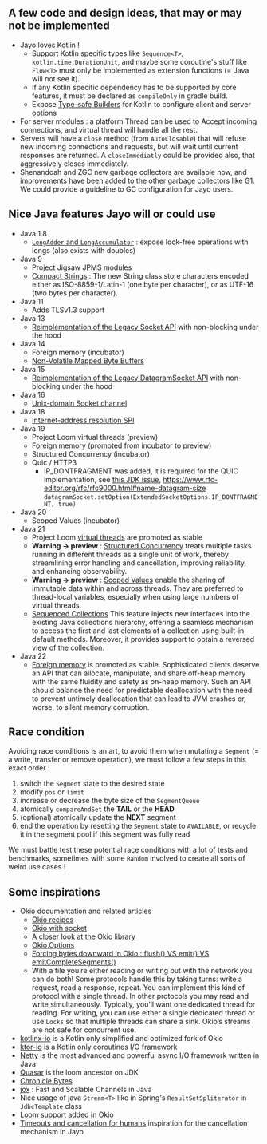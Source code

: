 ## A few code and design ideas, that may or may not be implemented
* Jayo loves Kotlin !
  * Support Kotlin specific types like `Sequence<T>`, `kotlin.time.DurationUnit`, and maybe some coroutine's stuff
like `Flow<T>` must only be implemented as extension functions (= Java will not see it).
  * If any Kotlin specific dependency has to be supported by core features, it must be declared as `compileOnly` in gradle
build.
  * Expose [Type-safe Builders](https://kotlinlang.org/docs/type-safe-builders.html) for Kotlin to configure client and
server options
* For server modules : a platform Thread can be used to Accept incoming connections, and virtual thread will handle all
the rest.
* Servers will have a `close` method (from `AutoClosable`) that will refuse new incoming connections and requests, but
will wait until current responses are returned. A `closeImmediatly` could be provided also, that aggressively closes
immediately.
* Shenandoah and ZGC new garbage collectors are available now, and improvements have been added to the other garbage
collectors like G1. We could provide a guideline to GC configuration for Jayo users.

## Nice Java features Jayo will or could use

* Java 1.8
  * [`LongAdder` and `LongAccumulator`](https://www.baeldung.com/java-longadder-and-longaccumulator) : expose lock-free
operations with longs (also exists with doubles)
* Java 9
  * Project Jigsaw JPMS modules
  * [Compact Strings](https://openjdk.org/jeps/254) : The new String class store characters encoded either as
ISO-8859-1/Latin-1 (one byte per character), or as UTF-16 (two bytes per character).
* Java 11
  * Adds TLSv1.3 support
* Java 13
  * [Reimplementation of the Legacy Socket API](https://openjdk.org/jeps/353) with non-blocking under the hood
* Java 14
  * Foreign memory (incubator)
  * [Non-Volatile Mapped Byte Buffers](https://openjdk.org/jeps/352)
* Java 15
  * [Reimplementation of the Legacy DatagramSocket API](https://openjdk.org/jeps/373) with non-blocking under the hood
* Java 16
  * [Unix-domain Socket channel](https://openjdk.org/jeps/380)
* Java 18
  * [Internet-address resolution SPI](https://openjdk.org/jeps/418)
* Java 19
  * Project Loom virtual threads (preview)
  * Foreign memory (promoted from incubator to preview)
  * Structured Concurrency (incubator)
  * Quic / HTTP3
    * IP_DONTFRAGMENT was added, it is required for the QUIC implementation, see
[this JDK issue](https://bugs.openjdk.org/browse/JDK-8284890),
https://www.rfc-editor.org/rfc/rfc9000.html#name-datagram-size
`datagramSocket.setOption(ExtendedSocketOptions.IP_DONTFRAGMENT, true)`
* Java 20
  * Scoped Values (incubator)
* Java 21
  * Project Loom [virtual threads](https://openjdk.org/jeps/444) are promoted as stable
  * **Warning -> preview** : [Structured Concurrency](https://openjdk.org/jeps/453) treats multiple tasks running in
different threads as a single unit of work, thereby streamlining error handling and cancellation, improving reliability,
and enhancing observability.
  * **Warning -> preview** : [Scoped Values](https://openjdk.org/jeps/446) enable the sharing of immutable data within
and across threads. They are preferred to thread-local variables, especially when using large numbers of virtual
threads.
  * [Sequenced Collections](https://www.baeldung.com/java-21-sequenced-collections) This feature injects new interfaces
into the existing Java collections hierarchy, offering a seamless mechanism to access the first and last elements of a
collection using built-in default methods. Moreover, it provides support to obtain a reversed view of the collection.
* Java 22
  * [Foreign memory](https://openjdk.org/jeps/454) is promoted as stable. Sophisticated clients deserve an API that
can allocate, manipulate, and share off-heap memory with the same fluidity and safety as on-heap memory. Such an API
should balance the need for predictable deallocation with the need to prevent untimely deallocation that can lead to JVM
crashes or, worse, to silent memory corruption.

## Race condition

Avoiding race conditions is an art, to avoid them when mutating a `Segment` (= a write, transfer or remove operation),
we must follow a few steps in this exact order :
1. switch the `Segment` state to the desired state
2. modify `pos` or `limit`
3. increase or decrease the byte size of the `SegmentQueue`
4. atomically `compareAndSet` the **TAIL** or the **HEAD**
5. (optional) atomically update the **NEXT** segment
6. end the operation by resetting the `Segment` state to `AVAILABLE`, or recycle it in the segment pool if this segment
was fully read

We must battle test these potential race conditions with a lot of tests and benchmarks, sometimes with some `Random`
involved to create all sorts of weird use cases !

## Some inspirations

* Okio documentation and related articles
    * [Okio recipes](https://square.github.io/okio/recipes)
    * [Okio with socket](https://square.github.io/okio/recipes/#communicate-on-a-socket-javakotlin)
    * [A closer look at the Okio library](https://medium.com/@jerzy.chalupski/a-closer-look-at-the-okio-library-90336e37261)
    * [Okio.Options](https://medium.com/@jerzy.chalupski/okio-options-ce8f3ac1584f)
    * [Forcing bytes downward in Okio : flush() VS emit() VS emitCompleteSegments()](https://jakewharton.com/forcing-bytes-downward-in-okio/)
    * With a file you’re either reading or writing but with the network you can do both! Some protocols handle this by
taking turns: write a request, read a response, repeat. You can implement this kind of protocol with a single thread.
In other protocols you may read and write simultaneously. Typically, you’ll want one dedicated thread for reading. For
writing, you can use either a single dedicated thread or use `Locks` so that multiple threads can share a sink. Okio’s
streams are not safe for concurrent use.
* [kotlinx-io](https://github.com/Kotlin/kotlinx-io) is a Kotlin only simplified and optimized fork of Okio
* [ktor-io](https://github.com/ktorio/ktor/tree/main/ktor-io) is a Kotlin only coroutines I/O framework
* [Netty](https://github.com/netty/netty) is the most advanced and powerful async I/O framework written in Java
* [Quasar](https://github.com/puniverse/quasar) is the loom ancestor on JDK
* [Chronicle Bytes](https://github.com/OpenHFT/Chronicle-Bytes)
* [jox](https://github.com/softwaremill/jox) : Fast and Scalable Channels in Java
* Nice usage of java `Stream<T>` like in Spring's `ResultSetSpliterator` in `JdbcTemplate` class
* [Loom support added in Okio](https://github.com/square/okio/commit/f8434f575787198928a26334758ddbca9726b11c)
* [Timeouts and cancellation for humans](https://vorpus.org/blog/timeouts-and-cancellation-for-humans/) inspiration for
the cancellation mechanism in Jayo
